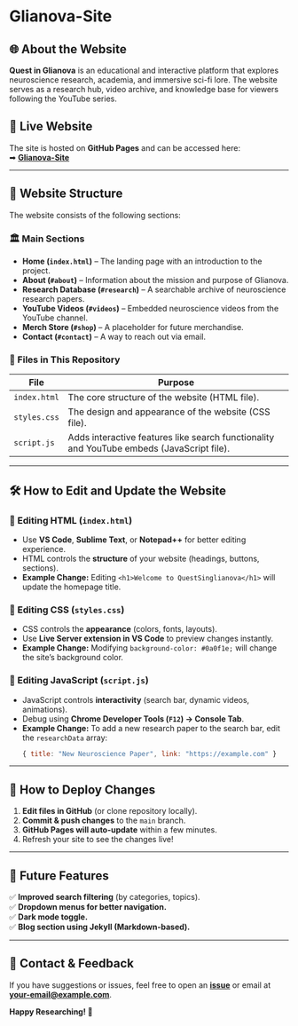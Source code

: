 # Glianova-Site

## 🌐 About the Website
**Quest in Glianova** is an educational and interactive platform that explores neuroscience research, academia, and immersive sci-fi lore. The website serves as a research hub, video archive, and knowledge base for viewers following the YouTube series.

## 🔗 Live Website
The site is hosted on **GitHub Pages** and can be accessed here:  
➡ **[Glianova-Site](https://quests-in-glianova.github.io/glianova-site/)**

---

## 📂 Website Structure
The website consists of the following sections:

### 🏛 Main Sections
- **Home (`index.html`)** – The landing page with an introduction to the project.
- **About (`#about`)** – Information about the mission and purpose of Glianova.
- **Research Database (`#research`)** – A searchable archive of neuroscience research papers.
- **YouTube Videos (`#videos`)** – Embedded neuroscience videos from the YouTube channel.
- **Merch Store (`#shop`)** – A placeholder for future merchandise.
- **Contact (`#contact`)** – A way to reach out via email.

### 📂 Files in This Repository
| File | Purpose |
|------|---------|
| `index.html` | The core structure of the website (HTML file). |
| `styles.css` | The design and appearance of the website (CSS file). |
| `script.js` | Adds interactive features like search functionality and YouTube embeds (JavaScript file). |

---

## 🛠 How to Edit and Update the Website

### 🔹 Editing HTML (`index.html`)
- Use **VS Code**, **Sublime Text**, or **Notepad++** for better editing experience.
- HTML controls the **structure** of your website (headings, buttons, sections).
- **Example Change:** Editing `<h1>Welcome to QuestSinglianova</h1>` will update the homepage title.

### 🔹 Editing CSS (`styles.css`)
- CSS controls the **appearance** (colors, fonts, layouts).
- Use **Live Server extension in VS Code** to preview changes instantly.
- **Example Change:** Modifying `background-color: #0a0f1e;` will change the site’s background color.

### 🔹 Editing JavaScript (`script.js`)
- JavaScript controls **interactivity** (search bar, dynamic videos, animations).
- Debug using **Chrome Developer Tools (`F12`) → Console Tab**.
- **Example Change:** To add a new research paper to the search bar, edit the `researchData` array:
  ```js
  { title: "New Neuroscience Paper", link: "https://example.com" }
  ```

---

## 🚀 How to Deploy Changes
1. **Edit files in GitHub** (or clone repository locally).
2. **Commit & push changes** to the `main` branch.
3. **GitHub Pages will auto-update** within a few minutes.
4. Refresh your site to see the changes live!

---

## 📝 Future Features
✅ **Improved search filtering** (by categories, topics).  
✅ **Dropdown menus for better navigation.**  
✅ **Dark mode toggle.**  
✅ **Blog section using Jekyll (Markdown-based).**  

---

## 📩 Contact & Feedback
If you have suggestions or issues, feel free to open an **[issue](https://github.com/your-repo/issues)** or email at **your-email@example.com**.

**Happy Researching! 🚀**
